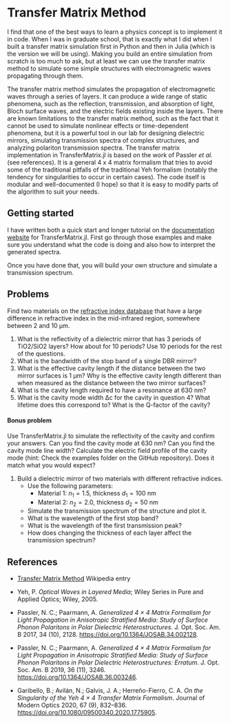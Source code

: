 # Transfer Matrix Method

I find that one of the best ways to learn a physics concept is to implement it in code.
When I was in graduate school, that is exactly what I did when I built a transfer matrix simulation first in Python and then in Julia (which is the version we will be using).
Making you build an entire simulation from scratch is too much to ask, but at least we can use the transfer matrix method to simulate some simple structures with electromagnetic waves propagating through them.

The transfer matrix method simulates the propagation of electromagnetic waves through a series of layers.
It can produce a wide range of static phenomena, such as the reflection, transmission, and absorption of light, Bloch surface waves, and the electric fields existing inside the layers.
There are known limitations to the transfer matrix method, such as the fact that it cannot be used to simulate nonlinear effects or time-dependent phenomena, but it is a powerful tool in our lab for designing dielectric mirrors, simulating transmission spectra of complex structures, and analyzing polariton transmission spectra.
The transfer matrix implementation in TransferMatrix.jl is based on the work of Passler *et al.* (see references).
It is a general 4 x 4 matrix formalism that tries to avoid some of the traditional pitfalls of the traditional Yeh formalism (notably the tendency for singularities to occur in certain cases).
The code itself is modular and well-documented (I hope) so that it is easy to modify parts of the algorithm to suit your needs.


## Getting started

I have written both a quick start and longer tutorial on the [documentation website](https://garrek.org/TransferMatrix.jl/stable/) for TransferMatrix.jl.
First go through those examples and make sure you understand what the code is doing and also how to interpret the generated spectra.

Once you have done that, you will build your own structure and simulate a transmission spectrum.


## Problems

Find two materials on the [refractive index database](https://refractiveindex.info/) that have a large difference in refractive index in the mid-infrared region, somewhere between 2 and 10 μm.

1. What is the reflectivity of a dielectric mirror that has 3 periods of TiO2/SiO2 layers? How about for 10 periods? Use 10 periods for the rest of the questions.
2. What is the bandwidth of the stop band of a single DBR mirror?
3. What is the effective cavity length if the distance between the two mirror surfaces is 1 μm? Why is the effective cavity length different than when measured as the distance between the two mirror surfaces?
4. What is the cavity length required to have a resonance at 630 nm?
5. What is the cavity mode width Δc for the cavity in question 4? What lifetime does this correspond to? What is the Q-factor of the cavity?

#### Bonus problem
Use TransferMatrix.jl to simulate the reflectivity of the cavity and confirm your answers. Can you find the cavity mode at 630 nm? Can you find the cavity mode line width?
Calculate the electric field profile of the cavity mode (hint: Check the examples folder on the GitHub repository). Does it match what you would expect?

1. Build a dielectric mirror of two materials with different refractive indices.
   - Use the following parameters:
     - Material 1: $n_1 = 1.5$, thickness $d_1 = 100$ nm
     - Material 2: $n_2 = 2.0$, thickness $d_2 = 50$ nm
   - Simulate the transmission spectrum of the structure and plot it.
   - What is the wavelength of the first stop band?
   - What is the wavelength of the first transmission peak?
   - How does changing the thickness of each layer affect the transmission spectrum?


## References
- [Transfer Matrix Method](https://en.wikipedia.org/wiki/Transfer-matrix_method_(optics)) Wikipedia entry
- Yeh, P. *Optical Waves in Layered Media*; Wiley Series in Pure and Applied Optics; Wiley, 2005.

- Passler, N. C.; Paarmann, A. *Generalized 4 × 4 Matrix Formalism for Light Propagation in Anisotropic Stratified Media: Study of Surface Phonon Polaritons in Polar Dielectric Heterostructures*. J. Opt. Soc. Am. B 2017, 34 (10), 2128. https://doi.org/10.1364/JOSAB.34.002128.
- Passler, N. C.; Paarmann, A. *Generalized 4 × 4 Matrix Formalism for Light Propagation in Anisotropic Stratified Media: Study of Surface Phonon Polaritons in Polar Dielectric Heterostructures: Erratum*. J. Opt. Soc. Am. B 2019, 36 (11), 3246. https://doi.org/10.1364/JOSAB.36.003246.
- Garibello, B.; Avilán, N.; Galvis, J. A.; Herreño-Fierro, C. A. *On the Singularity of the Yeh 4 × 4 Transfer Matrix Formalism*. Journal of Modern Optics 2020, 67 (9), 832–836. https://doi.org/10.1080/09500340.2020.1775905.
